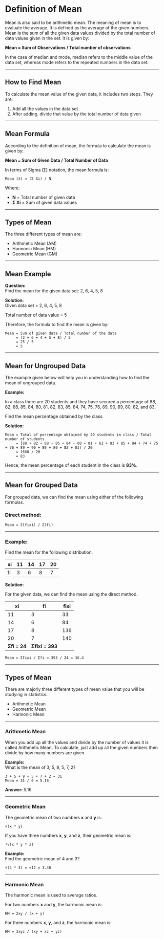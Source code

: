 # Definition of Mean 

Mean is also said to be arithmetic mean. The meaning of mean is to evaluate the average. It is defined as the average of the given numbers. Mean is the sum of all the given data values divided by the total number of data values given in the set. It is given by:

**Mean = Sum of Observations / Total number of observations**

In the case of median and mode, median refers to the middle value of the data set, whereas mode refers to the repeated numbers in the data set.

---

## How to Find Mean

To calculate the mean value of the given data, it includes two steps. They are:

1. Add all the values in the data set  
2. After adding, divide that value by the total number of data given  

---

## Mean Formula

According to the definition of mean, the formula to calculate the mean is given by:

**Mean = Sum of Given Data / Total Number of Data**

In terms of Sigma (∑) notation, the mean formula is:

```
Mean (x̄) = (Σ Xi) / N
```

Where:

- **N** = Total number of given data  
- **Σ Xi** = Sum of given data values  

---

## Types of Mean

The three different types of mean are:

- Arithmetic Mean (AM)  
- Harmonic Mean (HM)  
- Geometric Mean (GM)  

---

## Mean Example

**Question:**  
Find the mean for the given data set: 2, 6, 4, 5, 8  

**Solution:**  
Given data set = 2, 6, 4, 5, 8  

Total number of data value = 5  

Therefore, the formula to find the mean is given by:

```
Mean = Sum of given data / Total number of the data
     = (2 + 6 + 4 + 5 + 8) / 5
     = 25 / 5
     = 5
```

---

## Mean for Ungrouped Data

The example given below will help you in understanding how to find the mean of ungrouped data.

**Example:**  

In a class there are 20 students and they have secured a percentage of 88, 82, 88, 85, 84, 80, 81, 82, 83, 85, 84, 74, 75, 76, 89, 90, 89, 80, 82, and 83.

Find the mean percentage obtained by the class.

**Solution:**

```
Mean = Total of percentage obtained by 20 students in class / Total number of students
     = [88 + 82 + 88 + 85 + 84 + 80 + 81 + 82 + 83 + 85 + 84 + 74 + 75 + 76 + 89 + 90 + 89 + 80 + 82 + 83] / 20
     = 1660 / 20
     = 83
```

Hence, the mean percentage of each student in the class is **83%**.

---

## Mean for Grouped Data

For grouped data, we can find the mean using either of the following formulas.

### Direct method:
```
Mean = Σ(fixi) / Σ(fi)
```


---

### Example:

Find the mean for the following distribution.

| xi | 11 | 14 | 17 | 20 |
|----|----|----|----|----|
| fi | 3  | 6  | 8  | 7  |

**Solution:**

For the given data, we can find the mean using the direct method.

| xi | fi | fixi |
|----|----|------|
| 11 | 3  | 33   |
| 14 | 6  | 84   |
| 17 | 8  | 136  |
| 20 | 7  | 140  |
| **Σfi = 24** | **Σfixi = 393** |   |

```
Mean = Σfixi / Σfi = 393 / 24 = 16.4
```

---

## Types of Mean

There are majorly three different types of mean value that you will be studying in statistics:

- Arithmetic Mean  
- Geometric Mean  
- Harmonic Mean  

---

### Arithmetic Mean

When you add up all the values and divide by the number of values it is called Arithmetic Mean. To calculate, just add up all the given numbers then divide by how many numbers are given.

**Example:**  
What is the mean of 3, 5, 9, 5, 7, 2?

```
3 + 5 + 9 + 5 + 7 + 2 = 31
Mean = 31 / 6 = 5.16
```

**Answer:** 5.16

---

### Geometric Mean

The geometric mean of two numbers **x** and **y** is:

```
√(x * y)
```

If you have three numbers **x**, **y**, and **z**, their geometric mean is:

```
³√(x * y * z)
```

**Example:**  
Find the geometric mean of 4 and 3?

```
√(4 * 3) = √12 = 3.46
```

---

### Harmonic Mean

The harmonic mean is used to average ratios.  

For two numbers **x** and **y**, the harmonic mean is:

```
HM = 2xy / (x + y)
```

For three numbers **x**, **y**, and **z**, the harmonic mean is:

```
HM = 3xyz / (xy + xz + yz)
```
